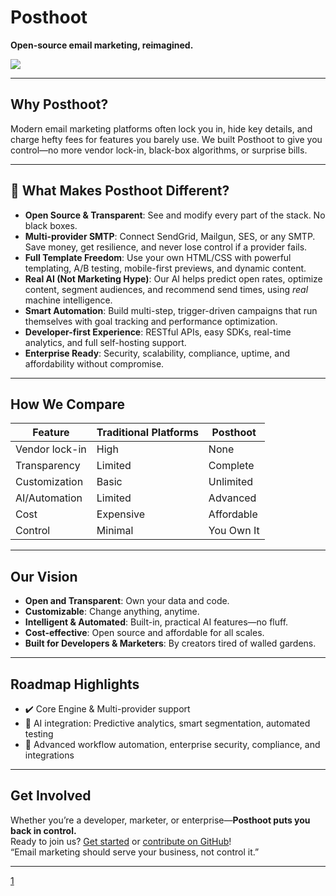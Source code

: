
# Posthoot

**Open-source email marketing, reimagined.**

![](https://framerusercontent.com/images/REPwDVgxt71ZwZbIiQTntxA9h8Y.png)

***

## Why Posthoot?

Modern email marketing platforms often lock you in, hide key details, and charge hefty fees for features you barely use. We built Posthoot to give you control—no more vendor lock-in, black-box algorithms, or surprise bills.

***

## 🚀 What Makes Posthoot Different?

- **Open Source & Transparent**: See and modify every part of the stack. No black boxes.
- **Multi-provider SMTP**: Connect SendGrid, Mailgun, SES, or any SMTP. Save money, get resilience, and never lose control if a provider fails.
- **Full Template Freedom**: Use your own HTML/CSS with powerful templating, A/B testing, mobile-first previews, and dynamic content.
- **Real AI (Not Marketing Hype)**: Our AI helps predict open rates, optimize content, segment audiences, and recommend send times, using *real* machine intelligence.
- **Smart Automation**: Build multi-step, trigger-driven campaigns that run themselves with goal tracking and performance optimization.
- **Developer-first Experience**: RESTful APIs, easy SDKs, real-time analytics, and full self-hosting support.
- **Enterprise Ready**: Security, scalability, compliance, uptime, and affordability without compromise.

***

## How We Compare

| Feature            | Traditional Platforms | Posthoot         |
|--------------------|----------------------|------------------|
| Vendor lock-in     | High                 | None             |
| Transparency       | Limited              | Complete         |
| Customization      | Basic                | Unlimited        |
| AI/Automation      | Limited              | Advanced         |
| Cost               | Expensive            | Affordable       |
| Control            | Minimal              | You Own It       |

***

## Our Vision

- **Open and Transparent**: Own your data and code.
- **Customizable**: Change anything, anytime.
- **Intelligent & Automated**: Built-in, practical AI features—no fluff.
- **Cost-effective**: Open source and affordable for all scales.
- **Built for Developers & Marketers**: By creators tired of walled gardens.

***

## Roadmap Highlights

- ✔️ Core Engine & Multi-provider support
- 🚧 AI integration: Predictive analytics, smart segmentation, automated testing
- 🔮 Advanced workflow automation, enterprise security, compliance, and integrations

***

## Get Involved

Whether you’re a developer, marketer, or enterprise—**Posthoot puts you back in control.**  
Ready to join us? [Get started](https://docs.posthoot.com/guides/quickstart) or [contribute on GitHub](https://github.com/posthoot/mail)!  
“Email marketing should serve your business, not control it.”

---

[1](https://docs.posthoot.com/vision)
